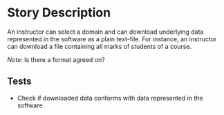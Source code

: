 Story Description
=================

An instructor can select a domain and can download underlying data represented in the software as a plain text-file. For instance, an instructor can download a file containing all marks of students of a course.

*Note:* Is there a format agreed on?

Tests
-----

-   Check if downloaded data conforms with data represented in the software